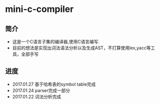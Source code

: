 # mini-c-compiler

## 简介
* 这是一个C语言子集的编译器,使用C语言编写.
* 目前的想法是实现出词法语法分析以及生成AST，不打算使用lex,yacc等工具，全部手写

## 进度
* 2017.01.27 基于哈希表的symbol table完成
* 2017.01.24 parser完成一部分
* 2017.01.22 词法分析完成
